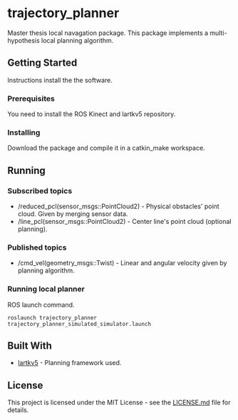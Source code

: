 # trajectory_planner
Master thesis local navagation package.
This package implements a multi-hypothesis local planning algorithm.

## Getting Started

Instructions install the the software.

### Prerequisites

You need to install the ROS Kinect and lartkv5 repository.

### Installing

Download the package and compile it in a catkin_make workspace.

## Running

### Subscribed topics

* /reduced_pcl(sensor_msgs::PointCloud2) - Physical obstacles' point cloud. Given by merging sensor data.
* /line_pcl(sensor_msgs::PointCloud2) - Center line's point cloud (optional planning).

### Published topics

* /cmd_vel(geometry_msgs::Twist) - Linear and angular velocity given by planning algorithm.

### Running local planner

ROS launch command.

```
roslaunch trajectory_planner trajectory_planner_simulated_simulator.launch 
```

## Built With

* [lartkv5](https://github.com/vitoruapt/lartkv5) - Planning framework used.

## License

This project is licensed under the MIT License - see the [LICENSE.md](LICENSE.md) file for details.
